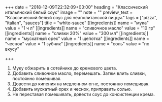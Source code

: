 +++
date = "2018-12-09T22:32:09+03:00"
heading = "Классический итальянский белый соус"
image = ""
note = ""
preview_text = "Классический белый соус для неаполитанской пиццы."
tags = ["pizza", "italian", "sauces"]
title = "white-sauce"
[[ingredients]]
name = "мука"
value = "1 ч л"
[[ingredients]]
name = "сливочное масло"
value = "10 гр"
[[ingredients]]
name = "сливки 20%"
value = "300 мл"
[[ingredients]]
name = "мускатный орех"
value = "1 щепотка"
[[ingredients]]
name = "чеснок"
value = "1 зубчик"
[[ingredients]]
name = "соль"
value = "по вкусу"

+++
1. Муку обжарить в сотейнике до кремового цвета.
2. Добавить сливочное масло, перемешать. Затем влить сливки, постоянно помешивая.
3. Довести до кипения на медленном огне, постоянно помешивая.
4. Добавить мускатный орех и чеснок, приправить солью.
5. Не переставая помешивать, довести соус до консистенции крема.